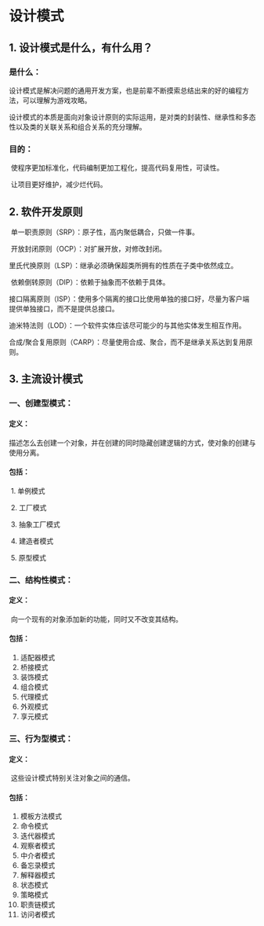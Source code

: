 # 设计模式

## 1. 设计模式是什么，有什么用？

### 是什么：

​	设计模式是解决问题的通用开发方案，也是前辈不断摸索总结出来的好的编程方法，可以理解为游戏攻略。

​	设计模式的本质是面向对象设计原则的实际运用，是对类的封装性、继承性和多态性以及类的关联关系和组合关系的充分理解。

### 目的：

​	使程序更加标准化，代码编制更加工程化，提高代码复用性，可读性。

​	让项目更好维护，减少烂代码。



## 2. 软件开发原则

​	单一职责原则（SRP）：原子性，高内聚低耦合，只做一件事。	

​	开放封闭原则（OCP）：对扩展开放，对修改封闭。

​	里氏代换原则（LSP）：继承必须确保超类所拥有的性质在子类中依然成立。

​	依赖倒转原则（DIP）：依赖于抽象而不依赖于具体。

​	接口隔离原则（ISP）：使用多个隔离的接口比使用单独的接口好，尽量为客户端提供单独接口，而不是提供总接口。

​	迪米特法则（LOD）：一个软件实体应该尽可能少的与其他实体发生相互作用。

​	合成/聚合复用原则（CARP）：尽量使用合成、聚合，而不是继承关系达到复用原则。



## 3. 主流设计模式

### 一、创建型模式：

#### 	定义：

​		描述怎么去创建一个对象，并在创建的同时隐藏创建逻辑的方式，使对象的创建与使用分离。



#### 	包括：

​		1. 单例模式

​		2. 工厂模式

​		3. 抽象工厂模式

​		4. 建造者模式

​		5. 原型模式





### 二、结构性模式：

#### 	定义：

​		向一个现有的对象添加新的功能，同时又不改变其结构。



#### 	包括：

1. 适配器模式
2. 桥接模式
3. 装饰模式
4. 组合模式
5. 代理模式
6. 外观模式
7. 享元模式



### 三、行为型模式：

#### 	定义：

​		这些设计模式特别关注对象之间的通信。



#### 	包括：

1. 模板方法模式
2. 命令模式
3. 迭代器模式
4. 观察者模式
5. 中介者模式
6. 备忘录模式
7. 解释器模式
8. 状态模式
9. 策略模式
10. 职责链模式
11. 访问者模式



​	

